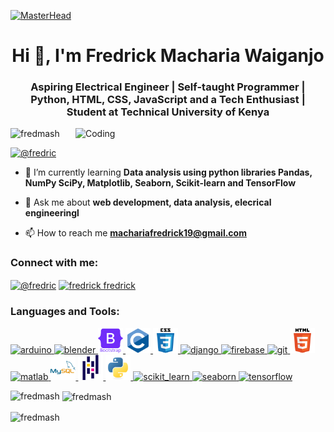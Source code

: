 [![MasterHead](https://repository-images.githubusercontent.com/797028189/2c7b73a5-2823-4a67-8a64-12a60c60d2b1)](https://www.shutterstock.com/shutterstock/videos/3191083/thumb/1.jpg?ip=x480)
<h1 align="center">Hi 👋, I'm Fredrick Macharia Waiganjo</h1>
<h3 align="center">Aspiring Electrical Engineer | Self-taught Programmer | Python, HTML, CSS, JavaScript and a Tech Enthusiast | Student at Technical University of Kenya</h3>
<img align="right" alt="Coding" width="400" src="https://outlane.co/wp-content/uploads/2017/10/avatar-2.png">

<p align="left"> <img src="https://komarev.com/ghpvc/?username=fredmash&label=Profile%20views&color=0e75b6&style=flat" alt="fredmash" /> </p>

<p align="left"> <a href="https://twitter.com/@fredric" target="blank"><img src="https://img.shields.io/twitter/follow/@fredric?logo=twitter&style=for-the-badge" alt="@fredric" /></a> </p>

- 🌱 I’m currently learning **Data analysis using python libraries Pandas, NumPy SciPy, Matplotlib, Seaborn, Scikit-learn and TensorFlow**

- 💬 Ask me about **web development, data analysis, elecrical engineeringl**

- 📫 How to reach me **machariafredrick19@gmail.com**

<h3 align="left">Connect with me:</h3>
<p align="left">
<a href="https://twitter.com/@fredric" target="blank"><img align="center" src="https://raw.githubusercontent.com/rahuldkjain/github-profile-readme-generator/master/src/images/icons/Social/twitter.svg" alt="@fredric" height="30" width="40" /></a>
<a href="https://linkedin.com/in/fredrick fredrick" target="blank"><img align="center" src="https://raw.githubusercontent.com/rahuldkjain/github-profile-readme-generator/master/src/images/icons/Social/linked-in-alt.svg" alt="fredrick fredrick" height="30" width="40" /></a>
</p>

<h3 align="left">Languages and Tools:</h3>
<p align="left"> <a href="https://www.arduino.cc/" target="_blank" rel="noreferrer"> <img src="https://cdn.worldvectorlogo.com/logos/arduino-1.svg" alt="arduino" width="40" height="40"/> </a> <a href="https://www.blender.org/" target="_blank" rel="noreferrer"> <img src="https://download.blender.org/branding/community/blender_community_badge_white.svg" alt="blender" width="40" height="40"/> </a> <a href="https://getbootstrap.com" target="_blank" rel="noreferrer"> <img src="https://raw.githubusercontent.com/devicons/devicon/master/icons/bootstrap/bootstrap-plain-wordmark.svg" alt="bootstrap" width="40" height="40"/> </a> <a href="https://www.cprogramming.com/" target="_blank" rel="noreferrer"> <img src="https://raw.githubusercontent.com/devicons/devicon/master/icons/c/c-original.svg" alt="c" width="40" height="40"/> </a> <a href="https://www.w3schools.com/css/" target="_blank" rel="noreferrer"> <img src="https://raw.githubusercontent.com/devicons/devicon/master/icons/css3/css3-original-wordmark.svg" alt="css3" width="40" height="40"/> </a> <a href="https://www.djangoproject.com/" target="_blank" rel="noreferrer"> <img src="https://cdn.worldvectorlogo.com/logos/django.svg" alt="django" width="40" height="40"/> </a> <a href="https://firebase.google.com/" target="_blank" rel="noreferrer"> <img src="https://www.vectorlogo.zone/logos/firebase/firebase-icon.svg" alt="firebase" width="40" height="40"/> </a> <a href="https://git-scm.com/" target="_blank" rel="noreferrer"> <img src="https://www.vectorlogo.zone/logos/git-scm/git-scm-icon.svg" alt="git" width="40" height="40"/> </a> <a href="https://www.w3.org/html/" target="_blank" rel="noreferrer"> <img src="https://raw.githubusercontent.com/devicons/devicon/master/icons/html5/html5-original-wordmark.svg" alt="html5" width="40" height="40"/> </a> <a href="https://www.mathworks.com/" target="_blank" rel="noreferrer"> <img src="https://upload.wikimedia.org/wikipedia/commons/2/21/Matlab_Logo.png" alt="matlab" width="40" height="40"/> </a> <a href="https://www.mysql.com/" target="_blank" rel="noreferrer"> <img src="https://raw.githubusercontent.com/devicons/devicon/master/icons/mysql/mysql-original-wordmark.svg" alt="mysql" width="40" height="40"/> </a> <a href="https://pandas.pydata.org/" target="_blank" rel="noreferrer"> <img src="https://raw.githubusercontent.com/devicons/devicon/2ae2a900d2f041da66e950e4d48052658d850630/icons/pandas/pandas-original.svg" alt="pandas" width="40" height="40"/> </a> <a href="https://www.python.org" target="_blank" rel="noreferrer"> <img src="https://raw.githubusercontent.com/devicons/devicon/master/icons/python/python-original.svg" alt="python" width="40" height="40"/> </a> <a href="https://scikit-learn.org/" target="_blank" rel="noreferrer"> <img src="https://upload.wikimedia.org/wikipedia/commons/0/05/Scikit_learn_logo_small.svg" alt="scikit_learn" width="40" height="40"/> </a> <a href="https://seaborn.pydata.org/" target="_blank" rel="noreferrer"> <img src="https://seaborn.pydata.org/_images/logo-mark-lightbg.svg" alt="seaborn" width="40" height="40"/> </a> <a href="https://www.tensorflow.org" target="_blank" rel="noreferrer"> <img src="https://www.vectorlogo.zone/logos/tensorflow/tensorflow-icon.svg" alt="tensorflow" width="40" height="40"/> </a> </p>

<p><img align="left" src="https://github-readme-stats.vercel.app/api/top-langs?username=fredmash&show_icons=true&locale=en&layout=compact" alt="fredmash" /></p>

<p>&nbsp;<img align="center" src="https://github-readme-stats.vercel.app/api?username=fredmash&show_icons=true&locale=en" alt="fredmash" /></p>

<p><img align="center" src="https://github-readme-streak-stats.herokuapp.com/?user=fredmash&" alt="fredmash" /></p>
